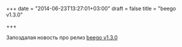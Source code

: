 +++
date = "2014-06-23T13:27:01+03:00"
draft = false
title = "beego v1.3.0"

+++

<p>Запоздалая новость про релиз <a href="http://beego.me/docs/intro/releases.md#beego-1.3.0">beego v1.3.0</a></p>

